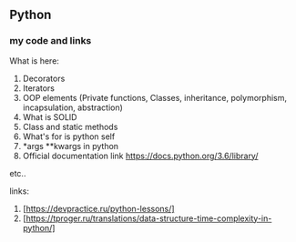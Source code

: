 

## Python
### my code and links 


What is here:
1) Decorators
2) Iterators
3) OOP elements (Private functions, Classes, inheritance, polymorphism, incapsulation, abstraction)
4) What is SOLID
5) Class and static methods
6) What's for is python self
7) *args **kwargs in python
8) Official documentation link https://docs.python.org/3.6/library/

etc..

links:
1) [https://devpractice.ru/python-lessons/]
2) [https://tproger.ru/translations/data-structure-time-complexity-in-python/]
